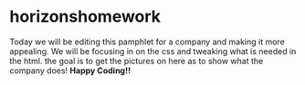 # horizonshomework
Today we will be editing this pamphlet for a company and making it more appealing. We will be focusing in on the css and tweaking what is needed in the html. the goal is to get the pictures on here as to show what the company does! <strong> Happy Coding!! </strong>